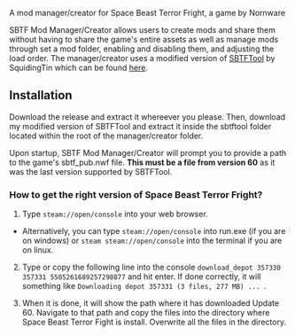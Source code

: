  A mod manager/creator for Space Beast Terror Fright, a game by Nornware

SBTF Mod Manager/Creator allows users to create mods and share them without having to share the game's entire assets as well as manage mods through set a mod folder, enabling and disabling them, and adjusting the load order. The manager/creator uses a modified version of [SBTFTool](https://github.com/SquidingTin/sbtf_tool_batch/tree/v2.0.0) by SquidingTin which can be found [here](https://github.com/MisterIchor/sbtf_tool_batch).

## Installation
Download the release and extract it whereever you please. Then, download my modified version of SBTFTool and extract it inside the sbtftool folder located within the root of the manager/creator folder. 

Upon startup, SBTF Mod Manager/Creator will prompt you to provide a path to the game's sbtf_pub.nwf file. **This must be a file from version 60** as it was the last version supported by SBTFTool.

### How to get the right version of Space Beast Terror Fright?

1. Type ```steam://open/console``` into your web browser.
  - Alternatively, you can type ```steam://open/console``` into run.exe (if you are on windows) or ```steam steam://open/console``` into the terminal if you are on linux.

2. Type or copy the following line into the console ```download_depot 357330 357331 5505261689257298877``` and hit enter. If done correctly, it will something like ```Downloading depot 357331 (3 files, 277 MB) ... ```.

3. When it is done, it will show the path where it has downloaded Update 60. Navigate to that path and copy the files into the directory where Space Beast Terror Fight is install. Overwrite all the files in the directory.
